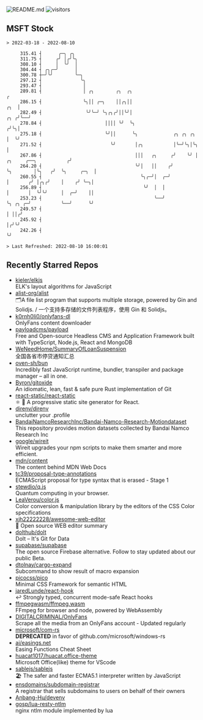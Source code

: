 ![README.md](https://github.com/Gerhut/Gerhut/workflows/README.md/badge.svg)
![visitors](https://visitors.vercel.app/Gerhut/Gerhut?token=8cf69d1f6813d272ef062726b6070c9be4ff72038cfe5a7ded7384a8da65d866)

## MSFT Stock

```
> 2022-03-18 - 2022-08-10

     315.41 ┤      ╭─╮ ╭╮                                                                                        
     311.75 ┤     ╭╯ │╭╯╰╮                                                                                       
     308.10 ┤     │  ╰╯  │                                                                                       
     304.44 ┤ ╭╮╭─╯      │                                                                                       
     300.78 ┼─╯╰╯        ╰─╮                                                                                     
     297.12 ┤              ╰╮                                                                                    
     293.47 ┤               │                                                                                    
     289.81 ┤               │ ╭╮        ╭╮  ╭╮                                                                 ╭ 
     286.15 ┤               ╰╮││ ╭─╮    ││╭╮││                                                             ╭╮  │ 
     282.49 ┤                ╰╯╰─╯ ╰╮╭╮╭╯││╰╯│                                                         ╭╮ ╭╯╰──╯ 
     278.84 ┤                       ││││ ╰╯  ╰╮                                                       ╭╯╰╮│      
     275.18 ┤                       ╰╯││      ╰╮             ╭╮ ╭╮ ╭╮                                 │  ╰╯      
     271.52 ┤                         ╰╯       │╭╮           │╰─╯╰╮│╰╮                                │          
     267.86 ┤                                  │││   ╭╮     ╭╯    ╰╯ │         ╭╮     ╭──╮           ╭╯          
     264.20 ┤                                  ╰╯│   ││    ╭╯        ╰╮        │╰╮   ╭╯  ╰╮     ╭─╮  │           
     260.55 ┤                                    ╰╮╭─╯│  ╭─╯          │       ╭╯ │╭╮╭╯    │    ╭╯ ╰─╮│           
     256.89 ┤                                     ╰╯  │  │            │       │  ╰╯╰╯     │  ╭─╯    ││           
     253.23 ┤                                         ╰──╯            ╰╮ ╭╮ ╭─╯           ╰──╯      ╰╯           
     249.57 ┤                                                          │ ││╭╯                                    
     245.92 ┤                                                          │╭╯╰╯                                     
     242.26 ┤                                                          ╰╯                                        

> Last Refreshed: 2022-08-10 16:00:01
```

## Recently Starred Repos

- [kieler/elkjs](https://github.com/kieler/elkjs)  
  ELK's layout algorithms for JavaScript
- [alist-org/alist](https://github.com/alist-org/alist)  
  🗂️A file list program that supports multiple storage, powered by Gin and Solidjs. / 一个支持多存储的文件列表程序，使用 Gin 和 Solidjs。
- [k0rnh0li0/onlyfans-dl](https://github.com/k0rnh0li0/onlyfans-dl)  
  OnlyFans content downloader
- [payloadcms/payload](https://github.com/payloadcms/payload)  
  Free and Open-source Headless CMS and Application Framework built with TypeScript, Node.js, React and MongoDB
- [WeNeedHome/SummaryOfLoanSuspension](https://github.com/WeNeedHome/SummaryOfLoanSuspension)  
  全国各省市停贷通知汇总
- [oven-sh/bun](https://github.com/oven-sh/bun)  
  Incredibly fast JavaScript runtime, bundler, transpiler and package manager – all in one.
- [Byron/gitoxide](https://github.com/Byron/gitoxide)  
  An idiomatic, lean, fast & safe pure Rust implementation of Git
- [react-static/react-static](https://github.com/react-static/react-static)  
  ⚛️ 🚀 A progressive static site generator for React.
- [direnv/direnv](https://github.com/direnv/direnv)  
  unclutter your .profile
- [BandaiNamcoResearchInc/Bandai-Namco-Research-Motiondataset](https://github.com/BandaiNamcoResearchInc/Bandai-Namco-Research-Motiondataset)  
  This repository provides motion datasets collected by Bandai Namco Research Inc
- [google/wireit](https://github.com/google/wireit)  
  Wireit upgrades your npm scripts to make them smarter and more efficient.
- [mdn/content](https://github.com/mdn/content)  
  The content behind MDN Web Docs
- [tc39/proposal-type-annotations](https://github.com/tc39/proposal-type-annotations)  
  ECMAScript proposal for type syntax that is erased - Stage 1
- [stewdio/q.js](https://github.com/stewdio/q.js)  
  Quantum computing in your browser.
- [LeaVerou/color.js](https://github.com/LeaVerou/color.js)  
  Color conversion & manipulation library by the editors of the CSS Color specifications
- [xjh22222228/awesome-web-editor](https://github.com/xjh22222228/awesome-web-editor)  
  🔨  Open source WEB editor summary
- [dolthub/dolt](https://github.com/dolthub/dolt)  
  Dolt – It's Git for Data
- [supabase/supabase](https://github.com/supabase/supabase)  
  The open source Firebase alternative. Follow to stay updated about our public Beta.
- [dtolnay/cargo-expand](https://github.com/dtolnay/cargo-expand)  
  Subcommand to show result of macro expansion
- [picocss/pico](https://github.com/picocss/pico)  
  Minimal CSS Framework for semantic HTML
- [jaredLunde/react-hook](https://github.com/jaredLunde/react-hook)  
  ↩ Strongly typed, concurrent mode-safe React hooks
- [ffmpegwasm/ffmpeg.wasm](https://github.com/ffmpegwasm/ffmpeg.wasm)  
  FFmpeg for browser and node, powered by WebAssembly
- [DIGITALCRIMINAL/OnlyFans](https://github.com/DIGITALCRIMINAL/OnlyFans)  
  Scrape all the media from an OnlyFans account - Updated regularly
- [microsoft/com-rs](https://github.com/microsoft/com-rs)  
  **DEPRECATED** in favor of github.com/microsoft/windows-rs
- [ai/easings.net](https://github.com/ai/easings.net)  
  Easing Functions Cheat Sheet
- [huacat1017/huacat.office-theme](https://github.com/huacat1017/huacat.office-theme)  
  Microsoft Office(like) theme for VScode
- [sablejs/sablejs](https://github.com/sablejs/sablejs)  
  🏖️ The safer and faster ECMA5.1 interpreter written by JavaScript
- [ensdomains/subdomain-registrar](https://github.com/ensdomains/subdomain-registrar)  
  A registrar that sells subdomains to users on behalf of their owners
- [Anbang-Hu/devenv](https://github.com/Anbang-Hu/devenv)  
- [gosp/lua-resty-ntlm](https://github.com/gosp/lua-resty-ntlm)  
  nginx ntlm module implemented by lua
